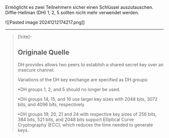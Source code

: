 Ermöglicht es zwei Teilnehmern sicher einen Schlüssel auszutauschen. 
Diffie-Hellman (DH) 1, 2, 5 sollten nicht mehr verwendet werden.

![[Pasted image 20241212174217.png]]

---

> [!cite]-
> ## Originale Quelle
> DH provides allows two peers to establish a shared secret key over an insecure channel.
>
> Variations of the DH key exchange are specified as DH groups:
>
> •DH groups 1, 2, and 5 should no longer be used.
>
> •DH groups 14, 15, and 16 use larger key sizes with 2048 bits, 3072 bits, and 4096 bits, respectively
>
> •DH groups 19, 20, 21 and 24 with respective key sizes of 256 bits, 384 bits, 521 bits, and 2048 bits support Elliptical Curve Cryptography (ECC), which reduces the time needed to generate keys.